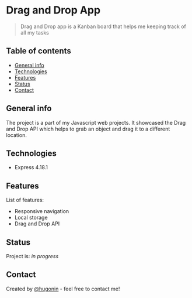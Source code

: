 # Drag and Drop App

> Drag and Drop app is a Kanban board that helps me keeping track of all my tasks

## Table of contents

- [General info](#general-info)
- [Technologies](#technologies)
- [Features](#features)
- [Status](#status)
- [Contact](#contact)

## General info

The project is a part of my Javascript web projects. It showcased the Drag and Drop API which helps to grab an object and drag it to a different location.

## Technologies

- Express 4.18.1



## Features

List of features:

- Responsive navigation
- Local storage
- Drag and Drop API


## Status

Project is: _in progress_


## Contact

Created by [@hugonin](https://github.com/hugonin) - feel free to contact me!




